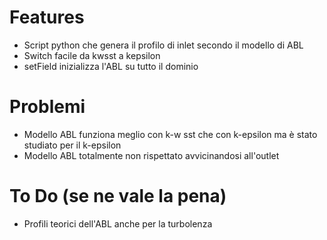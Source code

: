 # Features
* Script python che genera il profilo di inlet secondo il modello di ABL
* Switch facile da kwsst a kepsilon
* setField inizializza l'ABL su tutto il dominio

# Problemi
* Modello ABL funziona meglio con k-w sst che con k-epsilon ma è stato studiato per il k-epsilon
* Modello ABL totalmente non rispettato avvicinandosi all'outlet

# To Do (se ne vale la pena)
* Profili teorici dell'ABL anche per la turbolenza
